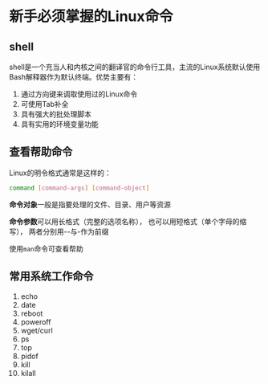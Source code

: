 # 新手必须掌握的Linux命令

## shell

shell是一个充当人和内核之间的翻译官的命令行工具，主流的Linux系统默认使用Bash解释器作为默认终端。优势主要有：

1. 通过方向键来调取使用过的Linux命令
2. 可使用Tab补全
3. 具有强大的批处理脚本
4. 具有实用的环境变量功能

## 查看帮助命令

Linux的明令格式通常是这样的：

```bash
command [command-args] [command-object]
```

**命令对象**一般是指要处理的文件、目录、用户等资源

**命令参数**可以用长格式（完整的选项名称）， 也可以用短格式（单个字母的缩写）， 两者分别用--与-作为前缀

使用`man`命令可查看帮助

## 常用系统工作命令

1. echo
2. date
3. reboot
4. poweroff
5. wget/curl
6. ps
7. top
8. pidof
9. kill
10. kilall


